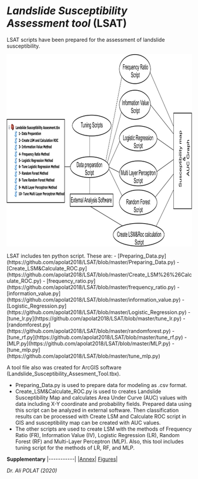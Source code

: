 # *Landslide Susceptibility Assessment tool* (LSAT)

 <p>LSAT scripts have been prepared for the assessment of landslide susceptibility.  
  <p align="left">
  <img width="1024" height="522" src="https://github.com/apolat2018/LSAT/blob/master/Figure1.jpg">
</p>
 LSAT includes ten python script. These are:
- [Preparing_Data.py](https://github.com/apolat2018/LSAT/blob/master/Preparing_Data.py)
- [Create_LSM&Calculate_ROC.py](https://github.com/apolat2018/LSAT/blob/master/Create_LSM%26%26Calculate_ROC.py)
- [frequency_ratio.py](https://github.com/apolat2018/LSAT/blob/master/frequency_ratio.py)
- [information_value.py](https://github.com/apolat2018/LSAT/blob/master/information_value.py)
- [Logistic_Regression.py](https://github.com/apolat2018/LSAT/blob/master/Logistic_Regression.py)
- [tune_lr.py](https://github.com/apolat2018/LSAT/blob/master/tune_lr.py)
- [randomforest.py](https://github.com/apolat2018/LSAT/blob/master/randomforest.py)
- [tune_rf.py](https://github.com/apolat2018/LSAT/blob/master/tune_rf.py)
- [MLP.py](https://github.com/apolat2018/LSAT/blob/master/MLP.py)
- [tune_mlp.py](https://github.com/apolat2018/LSAT/blob/master/tune_mlp.py)

A tool file also was created for ArcGIS software (Landslide_Susceptibility_Assesment_Tool.tbx). 

 - Preparing_Data.py is used to prepare data for modeling as .csv format. 
 - Create_LSM&Calculate_ROC.py is used to creates Landslide Susceptibility Map and calculates Area Under Curve (AUC) values with data including X-Y coordinate and probability fields. Prepared data using this script can be analyzed in external software. Then classification results can be processed with Create LSM and Calculate ROC script in GIS and susceptibility map can be created with AUC values. 
 - The other scripts are used to create LSM with the methods of Frequency Ratio (FR), Information Value (IV), Logistic Regression (LR), Random Forest (RF) and Multi-Layer Perceptron (MLP). Also, this tool includes tuning script for the methods of LR, RF, and MLP.
</p>

**Supplementary**
|-----------|
|[Annex](https://github.com/apolat2018/LSAT/tree/master/Annex)|
[Figures](https://github.com/apolat2018/LSAT/tree/master/Figures)|

*Dr. Ali POLAT (2020)*
